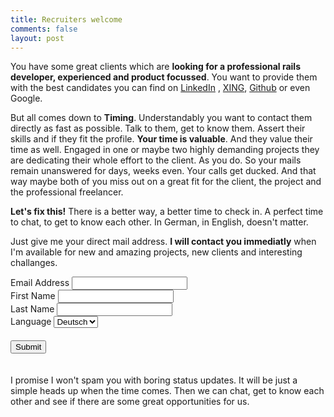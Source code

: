```yaml
---
title: Recruiters welcome
comments: false
layout: post
---
```


You have some great clients which are **looking for a professional rails developer, experienced and product focussed**. You want to provide them with the best candidates you can find on [LinkedIn]( https://www.linkedin.com/in/enricogenauck) , [XING](https://www.xing.com/profile/Enrico_Genauck), [Github](https://github.com/enricogenauck) or even Google.

But all comes down to **Timing**. Understandably you want to contact them directly as fast as possible. Talk to them, get to know them. Assert their skills and if they fit the profile. **Your time is valuable**.
And they value their time as well. Engaged in one or maybe two highly demanding projects they are dedicating their whole effort to the client. As you do. So your mails remain unanswered for days, weeks even. Your calls get ducked.
And that way maybe both of you miss out on a great fit for the client, the project and the professional freelancer.

**Let's fix this!** There is a better way, a better time to check in. A perfect time to chat, to get to know each other. In German, in English, doesn't matter.

Just give me your direct mail address. **I will contact you immediatly** when I'm available for new and amazing projects, new clients and interesting challanges.

<!-- Begin MailChimp Signup Form -->
<div id="mc_embed_signup">
<form action="//enricogenauck.us10.list-manage.com/subscribe/post?u=c5eadfb9c56709c6870acd8dd&amp;id=ebd4eb637f" method="post" id="mc-embedded-subscribe-form" name="mc-embedded-subscribe-form" class="validate pure-form pure-form-stacked" target="_blank" novalidate>
    <div id="mc_embed_signup_scroll">
      <div class="mc-field-group pure-g">
        <label for="mce-EMAIL" class="pure-u-1 pure-u-md-1-3">Email Address</span>
        </label>
        <input type="email" value="" name="EMAIL" class="required email pure-u-1 pure-u-md-2-3" id="mce-EMAIL">
      </div>
      <div class="mc-field-group pure-g">
        <label for="mce-FNAME" class="pure-u-1 pure-u-md-1-3">First Name</label>
        <input type="text" value="" name="FNAME" class="required pure-u-1 pure-u-md-2-3" id="mce-FNAME">
      </div>
      <div class="mc-field-group pure-g">
        <label for="mce-LNAME" class="pure-u-1 pure-u-md-1-3">Last Name</label>
        <input type="text" value="" name="LNAME" class="required pure-u-1 pure-u-md-2-3" id="mce-LNAME">
      </div>
      <div class="mc-field-group pure-g">
        <label for="mce-LANGUAGE" class="pure-u-1 pure-u-md-1-3">Language</label>
        <select name="LANGUAGE" class="pure-u-1 pure-u-md-2-3" id="mce-LANGUAGE">
          <option value="Deutsch">Deutsch</option>
          <option value="English">English</option>
        </select>
      </div>
      <div id="mce-responses" class="clear">
        <div class="response" id="mce-error-response" style="display:none"></div>
        <div class="response" id="mce-success-response" style="display:none"></div>
      </div>
      <!-- real people should not fill this in and expect good things - do not remove this or risk form bot signups-->
      <div style="position: absolute; left: -5000px;">
        <input type="text" name="b_c5eadfb9c56709c6870acd8dd_ebd4eb637f" tabindex="-1" value="">
      </div>
      <div class="clear pure-g" style="padding: 20px 0px;">
        <span class="pure-u-1-2"></span>
        <input type="submit" value="Submit" name="subscribe" id="mc-embedded-subscribe" class="button pure-button pure-button-primary pure-u-1-2">
      </div>
    </div>
  </form>
</div>

<!--End mc_embed_signup-->

I promise I won't spam you with boring status updates. It will be just a simple heads up when the time comes. Then we can chat, get to know each other and see if there are some great opportunities for us.